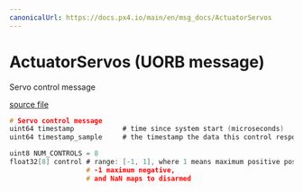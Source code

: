 ```yaml
---
canonicalUrl: https://docs.px4.io/main/en/msg_docs/ActuatorServos
---
```


# ActuatorServos (UORB message)

Servo control message

[source file](https://github.com/PX4/PX4-Autopilot/blob/release/1.14/msg/ActuatorServos.msg)

```c
# Servo control message
uint64 timestamp			# time since system start (microseconds)
uint64 timestamp_sample	    # the timestamp the data this control response is based on was sampled

uint8 NUM_CONTROLS = 8
float32[8] control # range: [-1, 1], where 1 means maximum positive position,
                   # -1 maximum negative,
                   # and NaN maps to disarmed

```
